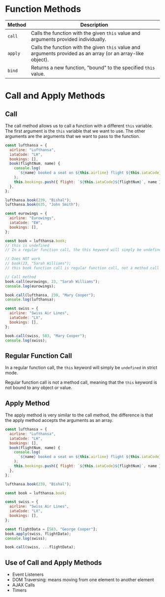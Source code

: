 # Function Methods

| Method  | Description                                                                                                  |
| ------- | ------------------------------------------------------------------------------------------------------------ |
| `call`  | Calls the function with the given `this` value and arguments provided individually.                          |
| `apply` | Calls the function with the given `this` value and arguments provided as an array (or an array-like object). |
| `bind`  | Returns a new function, "bound" to the specified `this` value.                                               |

# Call and Apply Methods

## Call

The call method allows us to call a function with a different `this` variable. The first argument is the `this` variable that we want to use. The other arguments are the arguments that we want to pass to the function.

```js
const lufthansa = {
  airline: "Lufthansa",
  iataCode: "LH",
  bookings: [],
  book(flightNum, name) {
    console.log(
      `${name} booked a seat on ${this.airline} flight ${this.iataCode}${flightNum}`
    );
    this.bookings.push({ flight: `${this.iataCode}${flightNum}`, name });
  },
};

lufthansa.book(239, "Bishal");
lufthansa.book(635, "John Smith");

const eurowings = {
  airline: "Eurowings",
  iataCode: "EW",
  bookings: [],
};

const book = lufthansa.book;
// this is undefined
// In a regular function call, the this keyword will simply be undefined in strict mode.

// Does NOT work
// book(23, "Sarah Williams");
// this book function call is regular function call, not a method call

// Call method
book.call(eurowings, 23, "Sarah Williams");
console.log(eurowings);

book.call(lufthansa, 239, "Mary Cooper");
console.log(lufthansa);

const swiss = {
  airline: "Swiss Air Lines",
  iataCode: "LX",
  bookings: [],
};

book.call(swiss, 583, "Mary Cooper");
console.log(swiss);
```

## Regular Function Call

In a regular function call, the `this` keyword will simply be `undefined` in strict mode.

Regular function call is not a method call, meaning that the `this` keyword is not bound to any object or value.

## Apply Method

The apply method is very similar to the call method, the difference is that the apply method accepts the arguments as an array.

```js
const lufthansa = {
  airline: "Lufthansa",
  iataCode: "LH",
  bookings: [],
  book(flightNum, name) {
    console.log(
      `${name} booked a seat on ${this.airline} flight ${this.iataCode}${flightNum}`
    );
    this.bookings.push({ flight: `${this.iataCode}${flightNum}`, name });
  },
};

lufthansa.book(239, "Bishal");

const book = lufthansa.book;

const swiss = {
  airline: "Swiss Air Lines",
  iataCode: "LX",
  bookings: [],
};

const flightData = [583, "George Cooper"];
book.apply(swiss, flightData);
console.log(swiss);

book.call(swiss, ...flightData);
```

## Use of Call and Apply Methods

- Event Listeners
- DOM Traversing: means moving from one element to another element
- AJAX Calls
- Timers
